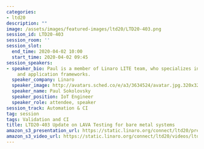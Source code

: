 ```yaml
---
categories:
- ltd20
description: ""
image: /assets/images/featured-images/ltd20/LTD20-403.png
session_id: LTD20-403
session_room: ''
session_slot:
  end_time: 2020-04-02 10:00
  start_time: 2020-04-02 09:45
session_speakers:
- speaker_bio: Paul is a member of Linaro LITE team, who specializes in networking
    and application frameworks.
  speaker_company: Linaro
  speaker_image: http://avatars.sched.co/e/a3/3634524/avatar.jpg.320x320px.jpg?857
  speaker_name: Paul Sokolovsky
  speaker_position: IoT Engineer
  speaker_role: attendee, speaker
session_track: Automation & CI
tag: session
tags: Validation and CI
title: LTD20-403 Update on LAVA Testing for bare metal systems
amazon_s3_presentation_url: https://static.linaro.org/connect/ltd20/presentations/LTD20-403-0.pdf
amazon_s3_video_url: https://static.linaro.org/connect/ltd20/videos/ltd20-403.mp4
---
```

